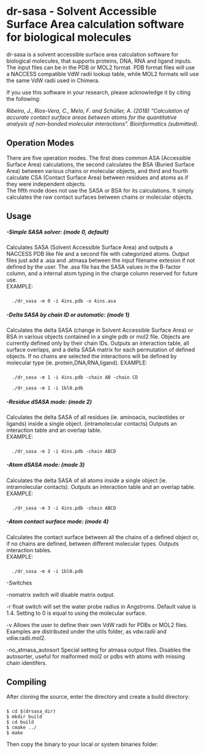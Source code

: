 # dr-sasa - Solvent Accessible Surface Area calculation software for biological molecules

dr-sasa is a solvent accessible surface area calculation software for biological molecules, that supports proteins, DNA, RNA and ligand inputs. The input files can be in the PDB or MOL2 format. PDB format files will use a NACCESS compatible VdW radii lookup table, while MOL2 formats will use the same VdW radii used in Chimera.

If you use this software in your research, please acknowledge it by citing the following:

*Ribeiro, J., Ríos-Vera, C., Melo, F. and Schüller, A. (2018) “Calculation of accurate contact surface areas
between atoms for the quantitative analysis of non-bonded molecular interactions”. Bioinformatics (submitted).*

## Operation Modes

There are five operation modes. The first does common ASA (Accessible Surface Area) calculations, the second calculates the BSA (Buried Surface Area) between various chains or molecular objects, and third and fourth calculate CSA (Contact Surface Area) between residues and atoms as if they were independent objects.  
The fifth mode does not use the SASA or BSA for its calculations. It simply calculates the raw contact surfaces between chains or molecular objects.

## Usage

##### -Simple SASA solver: (mode 0, default)  
Calculates SASA (Solvent Accessible Surface Area) and outputs a NACCESS PDB like file and a second file with categorized atoms.
Output files just add a .asa and .atmasa between the input filename extesion if not defined by the user.
The .asa file has the SASA values in the B-factor column, and a internal atom typing in the charge column reserved for future use.  
EXAMPLE:
###
```
  ./dr_sasa -m 0 -i 4ins.pdb -o 4ins.asa
```
##### -Delta SASA by chain ID or automatic: (mode 1)  
Calculates the delta SASA (change in Solvent Accessible Surface Area) or BSA in various objects contained in a single pdb or mol2 file.
Objects are currently defined only by their chain IDs.
Outputs an interaction table, all surface overlaps, and a delta SASA matrix for each
permutation of defined objects.
If no chains are selected the interactions will be defined by molecular type (ie. protein,DNA,RNA,ligand).
EXAMPLE:
###
```
  ./dr_sasa -m 1 -i 4ins.pdb -chain AB -chain CD

  ./dr_sasa -m 1 -i 1bl0.pdb
```
##### -Residue dSASA mode: (mode 2)  
Calculates the delta SASA of all residues (ie. aminoacis, nucleotides or ligands) inside a single object. (intramolecular contacts)
Outputs an interaction table and an overlap table.  
EXAMPLE:
###
```
  ./dr_sasa -m 2 -i 4ins.pdb -chain ABCD
```
##### -Atom dSASA mode: (mode 3)  
Calculates the delta SASA of all atoms inside a single object (ie. intramolecular contacts).
Outputs an interaction table and an overlap table.  
EXAMPLE:
###
```
  ./dr_sasa -m 3 -i 4ins.pdb -chain ABCD
```
##### -Atom contact surface mode: (mode 4)  
Calculates the contact surface between all the chains of a defined object or, if no chains are defined, between different molecular types.
Outputs interaction tables.  
EXAMPLE:
###
```
  ./dr_sasa -m 4 -i 1bl0.pdb
```
 -Switches  

-nomatrix switch will disable matrix output.

-r float  switch will set the water probe radius in Angstroms. Default value is 1.4. Setting to 0 is equal to using the molecular surface.

-v  Allows the user to define their own VdW radii for PDBs or MOL2 files. Examples are distributed under the utils folder, as vdw.radii and vdiw.radii.mol2.

-no_atmasa_autosort Special setting for atmasa output files. Disables the autosorter, useful for malformed mol2 or pdbs with atoms with missing chain identifers.
## Compiling
After cloning the source, enter the directory and create a build directory:

###
```
$ cd $(drsasa_dir)
$ mkdir build
$ cd build
$ cmake ../
$ make
```

Then copy the binary to your local or system binaries folder.
